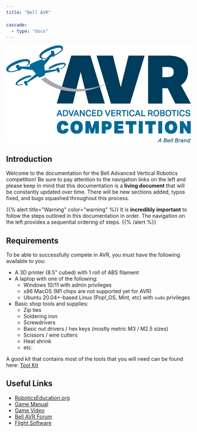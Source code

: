 ```yaml
---
title: "Bell AVR"

cascade:
  - type: "docs"
---
```


![](BELL_Logo_AVR-Competition_RGB_081822-R00.png)

## Introduction

Welcome to the documentation for the Bell Advanced Vertical Robotics competition! Be
sure to pay attention to the navigation links on the left and please keep in mind that
this documentation is a **living document** that will be constantly updated over time.
There will be new sections added, typos fixed, and bugs squashed throughout this
process.

{{% alert title="Warning" color="warning" %}} It is **incredibly important** to follow
the steps outlined in this documentation in order. The navigation on the left provides a
sequential ordering of steps. {{% /alert %}}

## Requirements

To be able to successfully compete in AVR, you must have the following available to you:

- A 3D printer (8.5" cubed) with 1 roll of ABS filament
- A laptop with one of the following:
  - Windows 10/11 with admin privileges
  - x86 MacOS (M1 chips are not supported yet for AVR)
  - Ubuntu 20.04+-based Linux (Pop!\_OS, Mint, etc) with `sudo` privileges
- Basic shop tools and supplies:
  - Zip ties
  - Soldering iron
  - Screwdrivers
  - Basic nut drivers / hex keys (mostly metric M3 / M2.5 sizes)
  - Scissors / wire cutters
  - Heat shrink
  - etc.

A good kit that contains most of the tools that you will need can be found here:
[Tool Kit](https://www.amazon.com/Hobbypark-Professional-Screwdriver-Quadcopter-Helicopter/dp/B07MM2MZDK/)

## Useful Links

- [RoboticsEducation.org](https://www.roboticseducation.org/teams/bell-advanced-vertical-robotics/)
- [Game Manual](https://www.roboticseducation.org/documents/2022/08/emergency-firefighting-challenge-bell-avr-competition-game-manual.pdf/)
- [Game Video](https://youtu.be/iJml75fcsLg)
- [Bell AVR Forum](https://www.bellavrforum.org/)
- [Flight Software](https://github.com/nathanvaughn/AVR-VMC)
